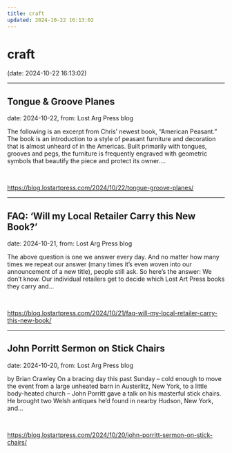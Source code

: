 ```yaml
---
title: craft
updated: 2024-10-22 16:13:02
---
```


# craft

(date: 2024-10-22 16:13:02)

---

## Tongue & Groove Planes

date: 2024-10-22, from: Lost Arg Press blog

The following is an excerpt from Chris&#8217; newest book, “American Peasant.” The book is an introduction to a style of peasant furniture and decoration that is almost unheard of in the Americas. Built primarily with tongues, grooves and pegs, the furniture is frequently engraved with geometric symbols that beautify the piece and protect its owner.... 

<br> 

<https://blog.lostartpress.com/2024/10/22/tongue-groove-planes/>

---

## FAQ: ‘Will my Local Retailer Carry this New Book?’

date: 2024-10-21, from: Lost Arg Press blog

The above question is one we answer every day. And no matter how many times we repeat our answer (many times it’s even woven into our announcement of a new title), people still ask. So here’s the answer: We don’t know. Our individual retailers get to decide which Lost Art Press books they carry and... 

<br> 

<https://blog.lostartpress.com/2024/10/21/faq-will-my-local-retailer-carry-this-new-book/>

---

## John Porritt Sermon on Stick Chairs

date: 2024-10-20, from: Lost Arg Press blog

by Brian Crawley On a bracing day this past Sunday – cold enough to move the event from a large unheated barn in Austerlitz, New York, to a little body-heated church – John Porritt gave a talk on his masterful stick chairs. He brought two Welsh antiques he&#8217;d found in nearby Hudson, New York, and... 

<br> 

<https://blog.lostartpress.com/2024/10/20/john-porritt-sermon-on-stick-chairs/>

